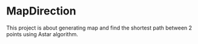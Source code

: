 # MapDirection
This project is about generating map and find the shortest path between 2 points using Astar algorithm.
